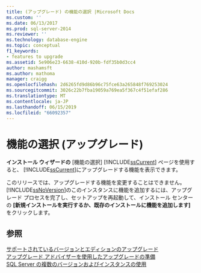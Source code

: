 ```yaml
---
title: (アップグレード) の機能の選択 |Microsoft Docs
ms.custom: ''
ms.date: 06/13/2017
ms.prod: sql-server-2014
ms.reviewer: ''
ms.technology: database-engine
ms.topic: conceptual
f1_keywords:
- features to upgrade
ms.assetid: 5e906e23-6638-410d-920b-fdf35b0d3cc4
author: mashamsft
ms.author: mathoma
manager: craigg
ms.openlocfilehash: 2d6265fd9d86b96c75fce63a265848f769253024
ms.sourcegitcommit: 3026c22b7fba19059a769ea5f367c4f51efaf286
ms.translationtype: MT
ms.contentlocale: ja-JP
ms.lasthandoff: 06/15/2019
ms.locfileid: "66092357"
---
```

# <a name="select-features-upgrade"></a>機能の選択 (アップグレード)
  **インストール ウィザードの** [機能の選択] [!INCLUDE[ssCurrent](../../includes/sscurrent-md.md)] ページを使用すると、 [!INCLUDE[ssCurrent](../../includes/sscurrent-md.md)]にアップグレードする機能を表示できます。  
  
 このリリースでは、アップグレードする機能を変更することはできません。 [!INCLUDE[ssNoVersion](../../includes/ssnoversion-md.md)]のこのインスタンスに機能を追加するには、アップグレード プロセスを完了し、セットアップを再起動して、インストール センターの **[新規インストールを実行するか、既存のインストールに機能を追加します]** をクリックします。  
  
## <a name="see-also"></a>参照  
 [サポートされているバージョンとエディションのアップグレード](../../database-engine/install-windows/supported-version-and-edition-upgrades.md)   
 [アップグレード アドバイザーを使用したアップグレードの準備](../../../2014/sql-server/install/use-upgrade-advisor-to-prepare-for-upgrades.md)   
 [SQL Server の複数のバージョンおよびインスタンスの使用](../../../2014/sql-server/install/work-with-multiple-versions-and-instances-of-sql-server.md)  
  
  
